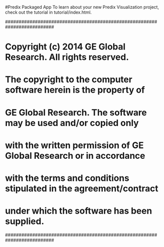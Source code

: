 #Predix Packaged App
To learn about your new Predix Visualization project, check out the tutorial in tutorial/index.html.


##########################################################################
# Copyright (c) 2014 GE Global Research. All rights reserved.            #
#  									                                     #
# The copyright to the computer software herein is the property of	     #
# GE Global Research. The software may be used and/or copied only	     #
# with the written permission of GE Global Research or in accordance	 #
# with the terms and conditions stipulated in the agreement/contract	 #
# under which the software has been supplied.				             #
##########################################################################